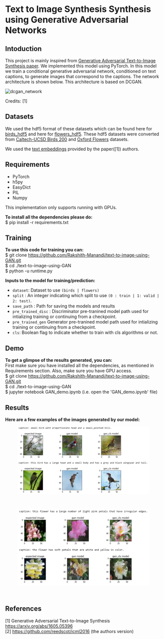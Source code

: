 # Text to Image Synthesis Synthesis using Generative Adversarial Networks

## Intoduction

This project is mainly inspired from [Generative Adversarial Text-to-Image Synthesis paper](https://arxiv.org/abs/1605.05396). We implemented this model using PyTorch. In this model we train a conditional generative adversarial network, conditioned on text captions, to generate images that correspond to the captions. The network architecture is shown below. This architecture is based on DCGAN. 

![dcgan_network](https://github.com/Sreelekha227/tnsdc-genAI/assets/140043965/01f791b9-a6dc-4ba6-a80b-4e785f2c8d35)

Credits: [1]


## Datasets

We used the hdf5 format of these datasets which can be found here for [birds_hdf5](https://drive.google.com/file/d/1mNhn6MYpBb-JwE86GC1kk0VJsYj-Pn5j/view) and here for [flowers_hdf5](https://drive.google.com/file/d/1EgnaTrlHGaqK5CCgHKLclZMT_AMSTyh8/view). These hdf5 datasets were converted from [Caltech-UCSD Birds 200](http://www.vision.caltech.edu/visipedia/CUB-200.html) and [Oxford Flowers](http://www.robots.ox.ac.uk/~vgg/data/flowers/102/) datasets.

We used the [text embeddings](https://github.com/reedscot/icml2016) provided by the paper([1]) authors. 


## Requirements

- PyTorch 
- h5py
- EasyDict
- PIL
- Numpy

This implementation only supports running with GPUs.<br/>

**To install all the dependencies please do:** <br/>
$ pip install -r requirements.txt<br/>

## Training

**To use this code for training you can:** <br/>
$ git clone https://github.com/Rakshith-Manandi/text-to-image-using-GAN.git <br/>
$ cd ./text-to-image-using-GAN <br/>
$ python -u runtime.py <br/>

**Inputs to the model for training/prediction:**
- `dataset`: Dataset to use `(birds | flowers)`
- `split` : An integer indicating which split to use `(0 : train | 1: valid | 2: test)`.
- `save_path` : Path for saving the models and results
- `pre_trained_disc` : Discriminator pre-tranined model path used for intializing training or continuing from a checkpoint.
- `pre_trained_gen` Generator pre-tranined model path used for intializing training or continuing from a checkpoint.
- `cls`: Boolean flag to indicate whether to train with cls algorithms or not.

## Demo

**To get a glimpse of the results generated, you can:** <br/>
First make sure you have installed all the dependencies, as mentioned in Requirements section. Also, make sure you have GPU access. </br>
$ git clone https://github.com/Rakshith-Manandi/text-to-image-using-GAN.git <br/>
$ cd ./text-to-image-using-GAN <br/>
$ jupyter notebook GAN_demo.ipynb  (i.e. open the 'GAN_demo.ipynb' file)<br/>

## Results

**Here are a few examples of the images generated by our model:** <br/>
<figure><img src='images/success_birds.png'></figure> <br/>
<figure><img src='images/success_flowers.png'></figure> <br/>


## References
[1]  Generative Adversarial Text-to-Image Synthesis https://arxiv.org/abs/1605.05396 </br>
[2] https://github.com/reedscot/icml2016 (the authors version)

